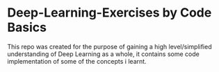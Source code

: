 # Deep-Learning-Exercises by Code Basics
This repo was created for the purpose of gaining a high level/simplified understanding of Deep Learning as a whole, it contains some code implementation of some of the concepts i learnt.

